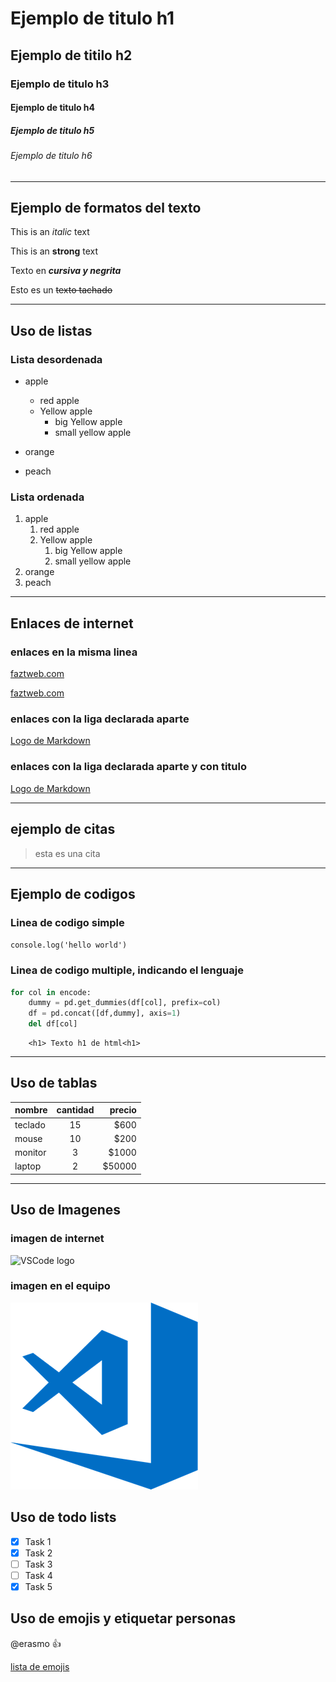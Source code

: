 <!-- HEADDINGS -->
# Ejemplo de titulo h1
## Ejemplo de titilo h2
### Ejemplo de titulo h3
#### Ejemplo de titulo h4
##### Ejemplo de titulo h5
###### Ejemplo de titulo h6

___
## Ejemplo de formatos del texto
<!-- texto en cursiva -->
This is an *italic* text

This is an **strong** text

Texto en ***cursiva y negrita***

<!-- strikethrough -->
Esto es un ~~texto tachado~~

---
## Uso de listas
### Lista desordenada
* apple
    * red apple
    * Yellow apple
        * big Yellow apple
        * small yellow apple
            
* orange
* peach



### Lista ordenada
1. apple
    1. red apple
    2. Yellow apple
        1. big Yellow apple
        2. small yellow apple
2. orange
3. peach

___
## Enlaces de internet
### enlaces en la misma linea
<!-- Enlace sencillo -->
[faztweb.com](http://www.faztweb.com)
<!-- enlace cambiando la previsualizacion de la url por texto personalizado -->
[faztweb.com](http://www.faztweb.com "Custom title" )

### enlaces con la liga declarada aparte
[Logo de Markdown][mk1]

### enlaces con la liga declarada aparte y con titulo 
[Logo de Markdown](mk1 "Logo de markdown")

[mk1]:https://upload.wikimedia.org/wikipedia/commons/thumb/4/48/Markdown-mark.svg/1280px-Markdown-mark.svg.png
___
## ejemplo de citas 
<!-- citar textos  -->
> esta es una cita 

___
## Ejemplo de codigos
### Linea de codigo simple
<!-- Linea de codigo sensilla -->
`console.log('hello world')`

### Linea de codigo multiple, indicando el lenguaje
<!-- Multiples lineas de codigo con el lenguaje -->
<!-- La tilde (`) se saca con 96 -->
```python
for col in encode:
    dummy = pd.get_dummies(df[col], prefix=col)
    df = pd.concat([df,dummy], axis=1)
    del df[col]
```

```htnl
    <h1> Texto h1 de html<h1>
```
___
## Uso de tablas
<!-- tablas -->
<!-- el pipe (|) se saca con 124  -->
| nombre    |cantidad   |precio|
|-----------|:---------:|-----:|
|teclado    |15         |$600  |
|mouse      |10         |$200  |
|monitor    |3          |$1000 |
|laptop     |2          |$50000|

___
## Uso de Imagenes
### imagen de internet
![VSCode logo](https://upload.wikimedia.org/wikipedia/commons/thumb/9/9a/Visual_Studio_Code_1.35_icon.svg/2048px-Visual_Studio_Code_1.35_icon.svg.png "vscode logo desde internet")

### imagen en el equipo
![vscode logo2](vscode_logo.png "vscode logo local")


<!-- REGLAS PROPIAS DE GITHUB MARCKDOWN -->
## Uso de todo lists
* [x] Task 1
* [x] Task 2
* [ ] Task 3
* [ ] Task 4
* [x] Task 5

## Uso de emojis y etiquetar personas 
@erasmo 👍 

[lista de emojis](https://gist.github.com/rxaviers/7360908)
